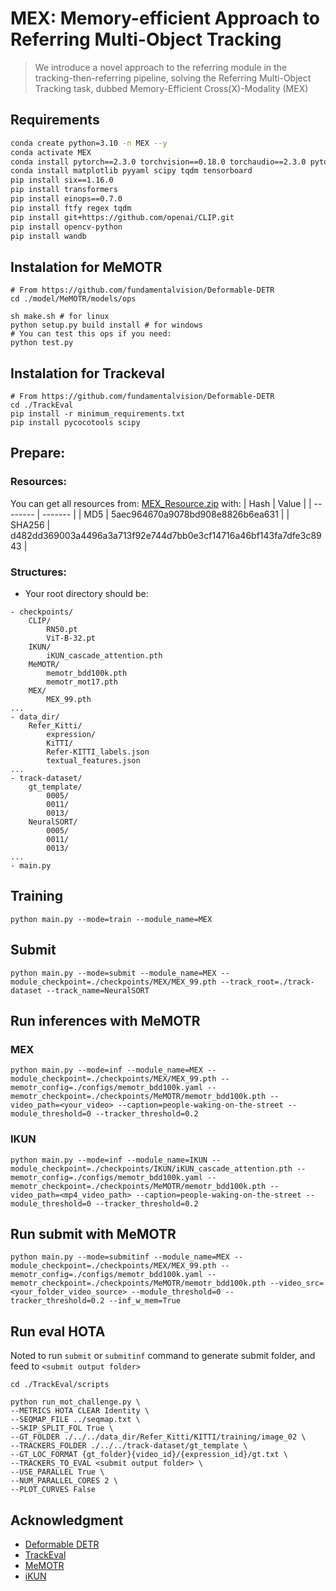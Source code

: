 # MEX: Memory-efficient Approach to Referring Multi-Object Tracking

> We introduce a novel approach to the referring module in the tracking-then-referring pipeline, solving the Referring Multi-Object Tracking task, dubbed Memory-Efficient Cross(X)-Modality (MEX)

## Requirements
```bash
conda create python=3.10 -n MEX --y
conda activate MEX
conda install pytorch==2.3.0 torchvision==0.18.0 torchaudio==2.3.0 pytorch-cuda=11.8 -c pytorch -c nvidia --y
conda install matplotlib pyyaml scipy tqdm tensorboard
pip install six==1.16.0
pip install transformers
pip install einops==0.7.0
pip install ftfy regex tqdm
pip install git+https://github.com/openai/CLIP.git 
pip install opencv-python
pip install wandb
```
## Instalation for MeMOTR
```shell
# From https://github.com/fundamentalvision/Deformable-DETR
cd ./model/MeMOTR/models/ops

sh make.sh # for linux
python setup.py build install # for windows
# You can test this ops if you need:
python test.py
```

## Instalation for Trackeval
```shell
# From https://github.com/fundamentalvision/Deformable-DETR
cd ./TrackEval
pip install -r minimum_requirements.txt
pip install pycocotools scipy
```




## Prepare:

### Resources:
You can get all resources from: [MEX_Resource.zip](https://mega.nz/file/Im8nhAKa#qdT7bX42p30M9b3S-WqdOtUPNfb9gJkZY2omJx_hqds) with:
| Hash    | Value |
| -------- | ------- |
| MD5  | 5aec964670a9078bd908e8826b6ea631    |
| SHA256 | d482dd369003a4496a3a713f92e744d7bb0e3cf14716a46bf143fa7dfe3c8943    |


### Structures:
* Your root directory should be:
```
- checkpoints/
    CLIP/
        RN50.pt
        ViT-B-32.pt    
    IKUN/
        iKUN_cascade_attention.pth       
    MeMOTR/
        memotr_bdd100k.pth
        memotr_mot17.pth
    MEX/
        MEX_99.pth
...
- data_dir/
    Refer_Kitti/
        expression/
        KiTTI/
        Refer-KITTI_labels.json
        textual_features.json
...
- track-dataset/
    gt_template/
        0005/
        0011/
        0013/
    NeuralSORT/
        0005/
        0011/
        0013/
...
- main.py
```

## Training
```shell
python main.py --mode=train --module_name=MEX
```

## Submit
```shell
python main.py --mode=submit --module_name=MEX --module_checkpoint=./checkpoints/MEX/MEX_99.pth --track_root=./track-dataset --track_name=NeuralSORT
```

## Run inferences with MeMOTR

### MEX
```shell
python main.py --mode=inf --module_name=MEX --module_checkpoint=./checkpoints/MEX/MEX_99.pth --memotr_config=./configs/memotr_bdd100k.yaml --memotr_checkpoint=./checkpoints/MeMOTR/memotr_bdd100k.pth --video_path=<your_video> --caption=people-waking-on-the-street --module_threshold=0 --tracker_threshold=0.2
```

### IKUN
```shell
python main.py --mode=inf --module_name=IKUN --module_checkpoint=./checkpoints/IKUN/iKUN_cascade_attention.pth --memotr_config=./configs/memotr_bdd100k.yaml --memotr_checkpoint=./checkpoints/MeMOTR/memotr_bdd100k.pth --video_path=<mp4_video_path> --caption=people-waking-on-the-street --module_threshold=0 --tracker_threshold=0.2
```

## Run submit with MeMOTR
```shell
python main.py --mode=submitinf --module_name=MEX --module_checkpoint=./checkpoints/MEX/MEX_99.pth --memotr_config=./configs/memotr_bdd100k.yaml --memotr_checkpoint=./checkpoints/MeMOTR/memotr_bdd100k.pth --video_src=<your_folder_video_source> --module_threshold=0 --tracker_threshold=0.2 --inf_w_mem=True
```

## Run eval HOTA 

Noted to run  `submit` or `submitinf` command to generate submit folder, and feed to `<submit output folder>`

```shell
cd ./TrackEval/scripts

python run_mot_challenge.py \
--METRICS HOTA CLEAR Identity \
--SEQMAP_FILE ../seqmap.txt \
--SKIP_SPLIT_FOL True \
--GT_FOLDER ./../../data_dir/Refer_Kitti/KITTI/training/image_02 \
--TRACKERS_FOLDER ./../../track-dataset/gt_template \
--GT_LOC_FORMAT {gt_folder}{video_id}/{expression_id}/gt.txt \
--TRACKERS_TO_EVAL <submit output folder> \
--USE_PARALLEL True \
--NUM_PARALLEL_CORES 2 \
--PLOT_CURVES False 
```

## Acknowledgment

- [Deformable DETR](https://github.com/fundamentalvision/Deformable-DETR)
- [TrackEval](https://github.com/JonathonLuiten/TrackEval)
- [MeMOTR](https://github.com/MCG-NJU/MeMOTR/tree/main)
- [iKUN](https://github.com/dyhBUPT/iKUN)
